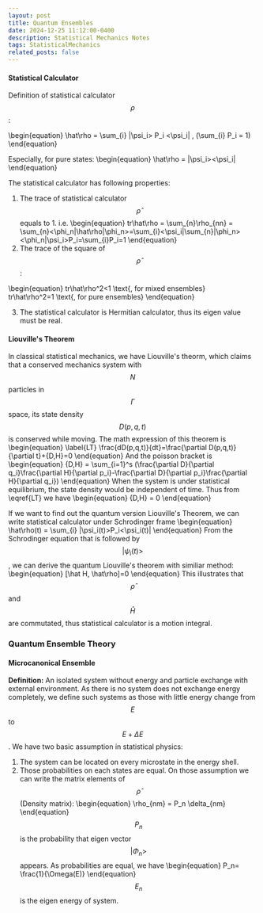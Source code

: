 ```yaml
---
layout: post
title: Quantum Ensembles
date: 2024-12-25 11:12:00-0400
description: Statistical Mechanics Notes 
tags: StatisticalMechanics
related_posts: false
---
```


#### Statistical Calculator
Definition of statistical calculator $$\rho$$:

\begin{equation}
\hat\rho = \sum_{i} |\psi_i> P_i <\psi_i| , (\sum_{i} P_i = 1)
\end{equation}

Especially, for pure states:
\begin{equation}
\hat\rho = |\psi_i><\psi_i|
\end{equation}

The statistical calculator has following properties:
1. The trace of statistical calculator $$\hat\rho$$ equals to 1. i.e.
\begin{equation}
tr\hat\rho = \sum_{n}\rho_{nn} = \sum_{n}<\phi_n|\hat\rho|\phi_n>=\sum_{i}<\psi_i|\sum_{n}|\phi_n><\phi_n|\psi_i>P_i=\sum_{i}P_i=1
\end{equation}
2. The trace of the square of $$\hat\rho$$:

\begin{equation}
  tr\hat\rho^2<1 \text{, for mixed ensembles} \
  tr\hat\rho^2=1 \text{, for pure ensembles} 
\end{equation}

3. The statistical calculator is Hermitian calculator, thus its eigen value must be real.

#### Liouville's Theorem
In classical statistical mechanics, we have Liouville's theorm, which claims that a conserved mechanics system with $$N$$ particles in $$\Gamma$$ space, its state density $$D(p,q,t)$$ is conserved while moving. The math expression of this theorem is
\begin{equation}
\label{LT}
\frac{dD(p,q,t)}{dt}=\frac{\partial D(p,q,t)}{\partial t}+\{D,H\}=0
\end{equation}
And the poisson bracket is
\begin{equation}
\{D,H\} = \sum_{i=1}^s (\frac{\partial D}{\partial q_i}\frac{\partial H}{\partial p_i}-\frac{\partial D}{\partial p_i}\frac{\partial H}{\partial q_i})
\end{equation}
When the system is under statistical equilibrium, the state density would be independent of time. Thus from \eqref{LT} we have 
\begin{equation}
\{D,H\} = 0
\end{equation}

If we want to find out the quantum version Liouville's Theorem, we can write statistical calculator under Schrodinger frame
\begin{equation}
\hat\rho(t) = \sum_{i} |\psi_i(t)>P_i<\psi_i(t)|
\end{equation}
From the Schrodinger equation that is followed by $$|\psi_i(t)>$$, we can derive the quantum Liouville's theorem with similiar method:
\begin{equation}
[\hat H, \hat\rho]=0
\end{equation}
This illustrates that $$\hat\rho$$ and $$\hat H$$ are commutated, thus statistical calculator is a motion integral.

### Quantum Ensemble Theory
#### Microcanonical Ensemble
**Definition:** An isolated system without energy and particle exchange with external environment. As there is no system does not exchange energy completely, we define such systems as those with little energy change from $$E$$ to $$E+\Delta E$$.
We have two basic assumption in statistical physics:
  1. The system can be located on every microstate in the energy shell.
  2. Those probabilities on each states are equal.
On those assumption we can write the matrix elements of $$\hat\rho$$ (Density matrix):
\begin{equation}
\rho_{nm} = P_n \delta_{nm}
\end{equation}
$$P_n$$ is the probability that eigen vector $$|\Phi_n>$$ appears. As probabilities are equal, we have
\begin{equation}
P_n= \frac{1}{\Omega(E)}
\end{equation}
$$E_n$$ is the eigen energy of system.
